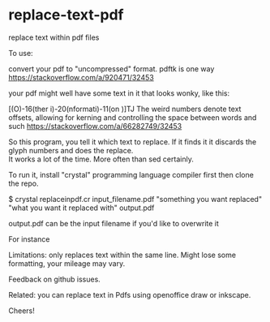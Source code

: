 # replace-text-pdf

replace text within pdf files

To use: 

convert your pdf to "uncompressed" format.  pdftk is one way https://stackoverflow.com/a/920471/32453

your pdf might well have some text in it that looks wonky, like this:

[(O)-16(ther i)-20(nformati)-11(on )]TJ
The weird numbers denote text offsets, allowing for kerning and controlling the space between words and such https://stackoverflow.com/a/66282749/32453

So this program, you tell it which text to replace.  If it finds it it discards the glyph numbers and does the replace.  
It works a lot of the time.  More often than sed certainly.

To run it, install "crystal" programming language compiler first
then clone the repo.

$ crystal replaceinpdf.cr input_filename.pdf "something you want replaced" "what you want it replaced with" output.pdf

output.pdf can be the input filename if you'd like to overwrite it

For instance 

Limitations: only replaces text within the same line.  Might lose some formatting, your mileage may vary.

Feedback on github issues.

Related: you can replace text in Pdfs using openoffice draw or inkscape.

Cheers!
